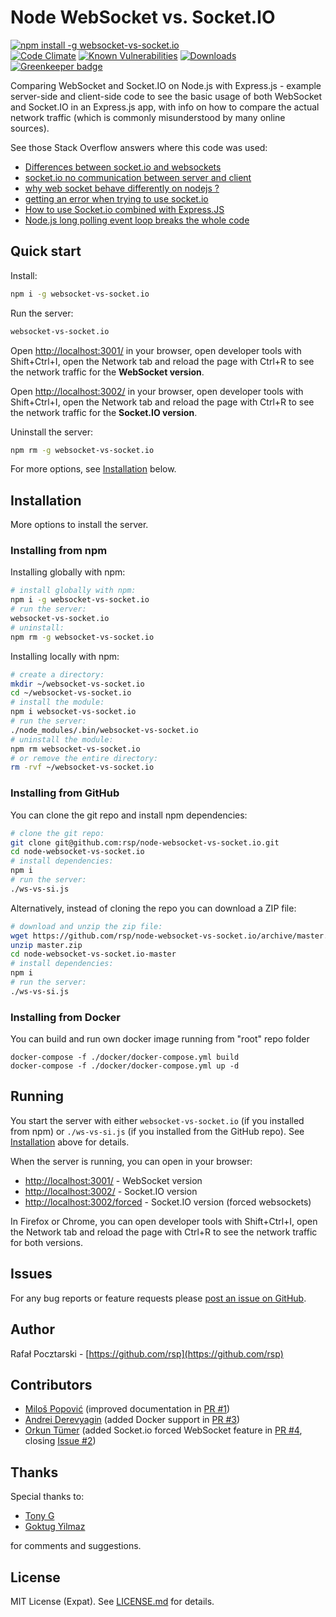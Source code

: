 Node WebSocket vs. Socket.IO
============================
[![npm install -g websocket-vs-socket.io](https://nodei.co/npm/websocket-vs-socket.io.png?compact=true)](https://www.npmjs.com/package/websocket-vs-socket.io)
<br>
[![Code Climate](https://codeclimate.com/github/rsp/node-websocket-vs-socket.io/badges/gpa.svg)](https://codeclimate.com/github/rsp/node-websocket-vs-socket.io)
[![Known Vulnerabilities](https://snyk.io/test/github/rsp/node-websocket-vs-socket.io/badge.svg)](https://snyk.io/test/github/rsp/node-websocket-vs-socket.io)
[![Downloads](https://img.shields.io/npm/dt/websocket-vs-socket.io.svg)](http://npm-stat.com/charts.html?package=websocket-vs-socket.io) [![Greenkeeper badge](https://badges.greenkeeper.io/rsp/node-websocket-vs-socket.io.svg)](https://greenkeeper.io/)

Comparing WebSocket and Socket.IO on Node.js with Express.js -
example server-side and client-side code to see the basic usage of
both WebSocket and Socket.IO in an Express.js app,
with info on how to compare the actual network traffic
(which is commonly misunderstood by many online sources).

See those Stack Overflow answers where this code was used:
* [Differences between socket.io and websockets](https://stackoverflow.com/questions/10112178/differences-between-socket-io-and-websockets/38558531#38558531)
* [socket.io no communication between server and client](https://stackoverflow.com/questions/39619449/socket-io-no-communication-between-server-and-client/39619862#39619862)
* [why web socket behave differently on nodejs ?](https://stackoverflow.com/questions/39765427/why-web-socket-behave-differently-on-nodejs/39765994#39765994)
* [getting an error when trying to use socket.io](https://stackoverflow.com/questions/39786269/getting-an-error-when-trying-to-use-socket-io/39786373#39786373)
* [How to use Socket.io combined with Express.JS](https://stackoverflow.com/questions/40747828/how-to-use-socket-io-combined-with-express-js-using-express-application-generat/40747932#40747932)
* [Node.js long polling event loop breaks the whole code](https://stackoverflow.com/questions/41210398/node-js-long-polling-event-loop-breaks-the-whole-code/41210763#41210763)

Quick start
-----------
Install:
```sh
npm i -g websocket-vs-socket.io
```
Run the server:
```sh
websocket-vs-socket.io
```
Open [http://localhost:3001/](http://localhost:3001/)
in your browser, open developer tools with Shift+Ctrl+I, open the Network tab
and reload the page with Ctrl+R to see the network traffic for the
**WebSocket version**.

Open [http://localhost:3002/](http://localhost:3002/)
in your browser, open developer tools with Shift+Ctrl+I, open the Network tab
and reload the page with Ctrl+R to see the network traffic for the
**Socket.IO version**.

Uninstall the server:
```sh
npm rm -g websocket-vs-socket.io
```

For more options, see [Installation](#installation) below.

Installation
------------
More options to install the server.
### Installing from npm
Installing globally with npm:
```sh
# install globally with npm:
npm i -g websocket-vs-socket.io
# run the server:
websocket-vs-socket.io
# uninstall:
npm rm -g websocket-vs-socket.io
```
Installing locally with npm:
```sh
# create a directory:
mkdir ~/websocket-vs-socket.io
cd ~/websocket-vs-socket.io
# install the module:
npm i websocket-vs-socket.io
# run the server:
./node_modules/.bin/websocket-vs-socket.io
# uninstall the module:
npm rm websocket-vs-socket.io
# or remove the entire directory:
rm -rvf ~/websocket-vs-socket.io
```

### Installing from GitHub
You can clone the git repo and install npm dependencies:
```sh
# clone the git repo:
git clone git@github.com:rsp/node-websocket-vs-socket.io.git
cd node-websocket-vs-socket.io
# install dependencies:
npm i
# run the server:
./ws-vs-si.js
```
Alternatively, instead of cloning the repo you can download a ZIP file:
```sh
# download and unzip the zip file:
wget https://github.com/rsp/node-websocket-vs-socket.io/archive/master.zip
unzip master.zip
cd node-websocket-vs-socket.io-master
# install dependencies:
npm i
# run the server:
./ws-vs-si.js
```

### Installing from Docker
You can build and run own docker image running from "root" repo folder
```
docker-compose -f ./docker/docker-compose.yml build
docker-compose -f ./docker/docker-compose.yml up -d
```

Running
-------
You start the server with either
`websocket-vs-socket.io` (if you installed from npm) or
`./ws-vs-si.js` (if you installed from the GitHub repo).
See [Installation](#installation) above for details.

When the server is running, you can open in your browser:

* [http://localhost:3001/](http://localhost:3001/) - WebSocket version
* [http://localhost:3002/](http://localhost:3002/) - Socket.IO version
* [http://localhost:3002/forced](http://localhost:3002/forced) - Socket.IO version (forced websockets)

In Firefox or Chrome, you can open developer tools with Shift+Ctrl+I,
open the Network tab and reload the page with Ctrl+R to see the network traffic
for both versions.

Issues
------
For any bug reports or feature requests please
[post an issue on GitHub](https://github.com/rsp/node-websocket-vs-socket.io/issues).

Author
------
Rafał Pocztarski - [https://github.com/rsp](https://github.com/rsp)

Contributors
-
* [Miloš Popović](https://github.com/miloss)
  (improved documentation in
  [PR #1](https://github.com/rsp/node-websocket-vs-socket.io/pull/1))
* [Andrei Derevyagin](https://github.com/derand)
  (added Docker support in
  [PR #3](https://github.com/rsp/node-websocket-vs-socket.io/pull/3))
* [Orkun Tümer](https://github.com/tumerorkun)
  (added Socket.io forced WebSocket feature in
  [PR #4](https://github.com/rsp/node-websocket-vs-socket.io/pull/4),
  closing [Issue #2](https://github.com/rsp/node-websocket-vs-socket.io/issues/2))

Thanks
-
Special thanks to:

* [Tony G](https://github.com/pursual)
* [Goktug Yilmaz](https://github.com/goktugyil)

for comments and suggestions.

License
-------
MIT License (Expat). See [LICENSE.md](LICENSE.md) for details.

